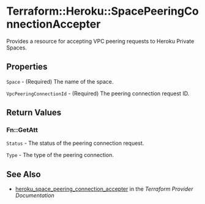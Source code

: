 # Terraform::Heroku::SpacePeeringConnectionAccepter

Provides a resource for accepting VPC peering requests to Heroku Private Spaces.

## Properties

`Space` - (Required) The name of the space.

`VpcPeeringConnectionId` - (Required) The peering connection request ID.


## Return Values

### Fn::GetAtt

`Status` - The status of the peering connection request.

`Type` - The type of the peering connection.

## See Also

* [heroku_space_peering_connection_accepter](https://www.terraform.io/docs/providers/heroku/r/space_peering_connection_accepter.html) in the _Terraform Provider Documentation_